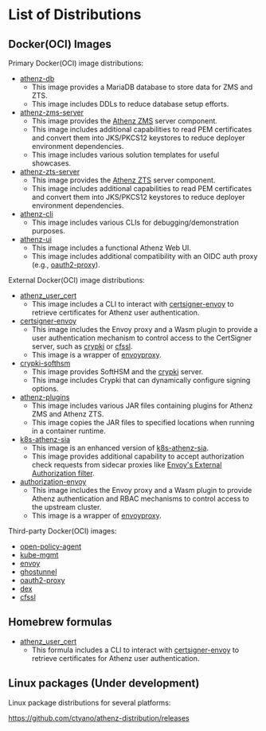 # List of Distributions

## Docker(OCI) Images

Primary Docker(OCI) image distributions:

  - [athenz-db](https://github.com/users/ctyano/packages/container/package/athenz-db)
    - This image provides a MariaDB database to store data for ZMS and ZTS.
    - This image includes DDLs to reduce database setup efforts.
  - [athenz-zms-server](https://github.com/users/ctyano/packages/container/package/athenz-zms-server)
    - This image provides the [Athenz ZMS](https://athenz.github.io/athenz/system_view/#zms-authz-management-system) server component.
    - This image includes additional capabilities to read PEM certificates and convert them into JKS/PKCS12 keystores to reduce deployer environment dependencies.
    - This image includes various solution templates for useful showcases.
  - [athenz-zts-server](https://github.com/users/ctyano/packages/container/package/athenz-zts-server)
    - This image provides the [Athenz ZTS](https://athenz.github.io/athenz/system_view/#zts-authz-token-system) server component.
    - This image includes additional capabilities to read PEM certificates and convert them into JKS/PKCS12 keystores to reduce deployer environment dependencies.
  - [athenz-cli](https://github.com/users/ctyano/packages/container/package/athenz-cli)
    - This image includes various CLIs for debugging/demonstration purposes.
  - [athenz-ui](https://github.com/users/ctyano/packages/container/package/athenz-ui)
    - This image includes a functional Athenz Web UI.
    - This image includes additional compatibility with an OIDC auth proxy (e.g., [oauth2-proxy](https://oauth2-proxy.github.io/oauth2-proxy/)).

External Docker(OCI) image distributions:

  - [athenz_user_cert](https://github.com/users/ctyano/packages/container/package/athenz_user_cert)
    - This image includes a CLI to interact with [certsigner-envoy](https://github.com/users/ctyano/packages/container/package/certsigner-envoy) to retrieve certificates for Athenz user authentication.
  - [certsigner-envoy](https://github.com/users/ctyano/packages/container/package/certsigner-envoy)
    - This image includes the Envoy proxy and a Wasm plugin to provide a user authentication mechanism to control access to the CertSigner server, such as [crypki](https://github.com/theparanoids/crypki) or [cfssl](https://github.com/cfssl/cfssl).
    - This image is a wrapper of [envoyproxy](https://hub.docker.com/r/envoyproxy/envoy).
  - [crypki-softhsm](https://github.com/users/ctyano/packages/container/package/crypki-softhsm)
    - This image provides SoftHSM and the [crypki](https://github.com/theparanoids/crypki) server.
    - This image includes Crypki that can dynamically configure signing options.
  - [athenz-plugins](https://github.com/users/ctyano/packages/container/package/athenz-plugins)
    - This image includes various JAR files containing plugins for Athenz ZMS and Athenz ZTS.
    - This image copies the JAR files to specified locations when running in a container runtime.
  - [k8s-athenz-sia](https://github.com/users/ctyano/packages/container/package/k8s-athenz-sia)
    - This image is an enhanced version of [k8s-athenz-sia](https://github.com/AthenZ/k8s-athenz-sia).
    - This image provides additional capability to accept authorization check requests from sidecar proxies like [Envoy's External Authorization filter](https://www.envoyproxy.io/docs/envoy/latest/configuration/http/http_filters/ext_authz_filter).
  - [authorization-envoy](https://github.com/users/ctyano/packages/container/package/authorization-envoy)
    - This image includes the Envoy proxy and a Wasm plugin to provide Athenz authentication and RBAC mechanisms to control access to the upstream cluster.
    - This image is a wrapper of [envoyproxy](https://hub.docker.com/r/envoyproxy/envoy).

Third-party Docker(OCI) images:

  - [open-policy-agent](https://hub.docker.com/r/openpolicyagent/opa)
  - [kube-mgmt](https://hub.docker.com/r/openpolicyagent/kube-mgmt)
  - [envoy](https://hub.docker.com/r/envoyproxy/envoy)
  - [ghostunnel](https://hub.docker.com/r/ghostunnel/ghostunnel)
  - [oauth2-proxy](https://quay.io/repository/oauth2-proxy/oauth2-proxy)
  - [dex](https://github.com/dexidp/dex/pkgs/container/dex)
  - [cfssl](https://hub.docker.com/r/cfssl/cfssl)

## Homebrew formulas

  - [athenz_user_cert](https://github.com/ctyano/athenz_user_cert)
    - This formula includes a CLI to interact with [certsigner-envoy](https://github.com/users/ctyano/packages/container/package/certsigner-envoy) to retrieve certificates for Athenz user authentication.

## Linux packages (Under development)

Linux package distributions for several platforms:

https://github.com/ctyano/athenz-distribution/releases

